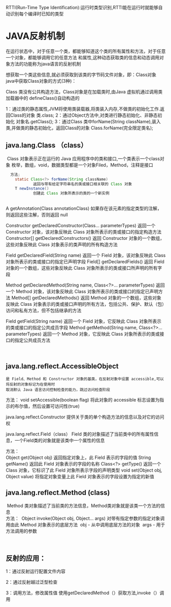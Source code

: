 
RTTI(Run-Time Type Identification):运行时类型识别,RTTI能在运行时就能够自动识别每个编译时已知的类型

# JAVA反射机制

   在运行状态中，对于任意一个类，都能够知道这个类的所有属性和方法，对于任意一个对象，都能够调用它的任意方法
   和属性,这种动态获取类的信息和动态调用对象方法的功能称为java语言的反射机制
	
想获取一个类这些信息,就必须获取到该类的字节码文件对象，即：Class对象
java中获取Class对象的方式(3种)：

Class 类没有公共构造方法，Class对象是在加载类时,由Java 虚拟机通过调用类加载器中的 defineClass()自动构造的

1：通过类的静态属性,JVM将使用类装载器,将类装入内存,不做类的初始化工作.返回Class的对象
	类.class;
2：通过Object方法中,对类进行静态初始化、非静态初始化
	对象名.getClass();
3：通过Class 类中forName(String className),装入类,并做类的静态初始化，返回Class的对象 
	Class.forName(完全限定类名);

## java.lang.Class<T> （class）

​    Class 对象表示正在运行的 Java 应用程序中的类和接口,一个类表示一个class对象
​    枚举，数组，void，数据类型都是一个对象Filed，Method，注释是接口

 

```java
  方法;
	static Class<?> forName(String className) 
          	返回与带有给定字符串名的类或接口相关联的 Class 对象
	T newInstance() 
          	创建此 Class 对象所表示的类的一个新实例
		
```

<A extends Annotation> A getAnnotation(Class<A> annotationClass) 
      	如果存在该元素的指定类型的注解，则返回这些注解，否则返回 null

Constructor<T> getDeclaredConstructor(Class<?>... parameterTypes) 
    	返回一个 Constructor 对象，该对象反映此 Class 对象所表示的类或接口的指定构造方法 
Constructor<?>[] getDeclaredConstructors() 
     	返回 Constructor 对象的一个数组，这些对象反映此 Class 对象表示的类声明的所有构造方法 

Field getDeclaredField(String name) 
      	返回一个 Field 对象，该对象反映此 Class 对象所表示的类或接口的指定已声明字段 
Field[] getDeclaredFields() 
      	返回 Field 对象的一个数组，这些对象反映此 Class 对象所表示的类或接口所声明的所有字段 

 Method getDeclaredMethod(String name, Class<?>... parameterTypes) 
          	返回一个 Method 对象，该对象反映此 Class 对象所表示的类或接口的指定已声明方法
 Method[] getDeclaredMethods() 
          	返回 Method 对象的一个数组，这些对象反映此 Class 对象表示的类或接口声明的所有方法，包括公共、保护、默认（包）访问和私有方法，但不包括继承的方法 

Field getField(String name) 
      	返回一个 Field 对象，它反映此 Class 对象所表示的类或接口的指定公共成员字段 
Method getMethod(String name, Class<?>... parameterTypes) 
      	返回一个 Method 对象，它反映此 Class 对象所表示的类或接口的指定公共成员方法


​	

## java.lang.reflect.AccessibleObject

 	是 Field、Method 和 Constructor 对象的基类，在反射对象中设置 accessible,可以将反射的对象标记为在使用时
	取消默认 Java 语言访问控制检查的能力，跳过访问检查阶段
			
  方法： 
	void setAccessible(boolean flag) 
      	   将此对象的 accessible 标志设置为指示的布尔值，然后设置可访问性(true)


java.lang.reflect.Constructor<T>
	提供关于类的单个构造方法的信息以及对它的访问权


java.lang.reflect.Field（class）
	 Field 类的对象描述了当前类中的所有属性信息，一个Field类的对象就是该类中一个属性的信息

  方法：	
	 Object get(Object obj) 
          	返回指定对象上，此 Field 表示的字段的值
	 String getName() 
         	返回此 Field 对象表示的字段的名称 
	 Class<?> getType() 
          	返回一个 Class 对象，它标识了此 Field 对象所表示字段的声明类型
	 void set(Object obj, Object value) 
          	将指定对象变量上此 Field 对象表示的字段设置为指定的新值
	 

## java.lang.reflect.Method (class)

​	Method 类对象描述了当前类的方法信息，Method类对象就是该类一个方法的信息
​		
  方法：
​	Object invoke(Object obj, Object... args) 
  	   对带有指定参数的指定对象调用由此 Method 对象表示的底层方法
​		obj - 从中调用底层方法的对象
​		args - 用于方法调用的参数 

​	

## 反射的应用：

1：通过反射运行配置文件内容

2：通过反射越过泛型检查

3：调用方法，修改属性值
	使用getDeclaredMethod（）获取方法,invoke（）调用

​	





